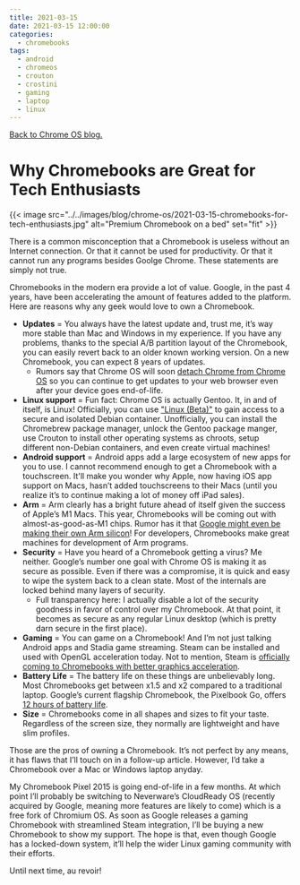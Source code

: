 ```yaml
---
title: 2021-03-15
date: 2021-03-15 12:00:00
categories:
  - chromebooks
tags:
  - android
  - chromeos
  - crouton
  - crostini
  - gaming
  - laptop
  - linux
---
```


[Back to Chrome OS blog.](../#chrome-os)

# Why Chromebooks are Great for Tech Enthusiasts

{{< image src="../../images/blog/chrome-os/2021-03-15-chromebooks-for-tech-enthusiasts.jpg" alt="Premium Chromebook on a bed" set="fit" >}}

There is a common misconception that a Chromebook is useless without an Internet connection. Or that it cannot be used for productivity. Or that it cannot run any programs besides Goolge Chrome. These statements are simply not true.

Chromebooks in the modern era provide a lot of value. Google, in the past 4 years, have been accelerating the amount of features added to the platform. Here are reasons why any geek would love to own a Chromebook.

- **Updates** = You always have the latest update and, trust me, it’s way more stable than Mac and Windows in my experience. If you have any problems, thanks to the special A/B partition layout of the Chromebook, you can easily revert back to an older known working version. On a new Chromebook, you can expect 8 years of updates.
    - Rumors say that Chrome OS will soon [detach Chrome from Chrome OS](https://www.androidpolice.com/2020/09/12/google-is-separating-chrome-from-chrome-os-its-a-big-deal-heres-what-you-need-to-know/) so you can continue to get updates to your web browser even after your device goes end-of-life.
- **Linux support** = Fun fact: Chrome OS is actually Gentoo. It, in and of itself, is Linux! Officially, you can use ["Linux (Beta)"](https://chromeunboxed.com/the-command-line-getting-started-with-linux-apps-on-your-chromebook/) to gain access to a secure and isolated Debian container. Unofficially, you can install the Chromebrew package manager, unlock the Gentoo package manger, use Crouton to install other operating systems as chroots, setup different non-Debian containers, and even create virtual machines!
- **Android support** = Android apps add a large ecosystem of new apps for you to use. I cannot recommend enough to get a Chromebook with a touchscreen. It'll make you wonder why Apple, now having iOS app support on Macs, hasn’t added touchscreens to their Macs (until you realize it’s to continue making a lot of money off iPad sales).
- **Arm** = Arm clearly has a bright future ahead of itself given the success of Apple’s M1 Macs. This year, Chromebooks will be coming out with almost-as-good-as-M1 chips. Rumor has it that [Google might even be making their own Arm silicon](https://www.axios.com/scoop-google-readies-its-own-chip-for-future-pixels-chromebooks-e5f8479e-4a38-485c-a264-9ef9cf68908c.htmlI)! For developers, Chromebooks make great machines for development of Arm programs.
- **Security** = Have you heard of a Chromebook getting a virus? Me neither. Google’s number one goal with Chrome OS is making it as secure as possible. Even if there was a compromise, it is quick and easy to wipe the system back to a clean state. Most of the internals are locked behind many layers of security.
    - Full transparency here: I actually disable a lot of the security goodness in favor of control over my Chromebook. At that point, it becomes as secure as any regular Linux desktop (which is pretty darn secure in the first place).
- **Gaming** = You can game on a Chromebook! And I’m not just talking Android apps and Stadia game streaming. Steam can be installed and used with OpenGL acceleration today. Not to mention, Steam is [officially coming to Chromebooks with better graphics acceleration](https://blog.ekultails.com/2021/chrome-os-vulkan-passthrough/).
- **Battery Life** = The battery life on these things are unbelievably long. Most Chromebooks get between x1.5 and x2 compared to a traditional laptop. Google’s current flagship Chromebook, the Pixelbook Go, offers [12 hours of battery life](https://www.techradar.com/reviews/google-pixelbook-go-review).
- **Size** = Chromebooks come in all shapes and sizes to fit your taste. Regardless of the screen size, they normally are lightweight and have slim profiles.

Those are the pros of owning a Chromebook. It’s not perfect by any means, it has flaws that I’ll touch on in a follow-up article. However, I’d take a Chromebook over a Mac or Windows laptop anyday.

My Chromebook Pixel 2015 is going end-of-life in a few months. At which point I’ll probably be switching to Neverware’s CloudReady OS (recently acquired by Google, meaning more features are likely to come) which is a free fork of Chromium OS. As soon as Google releases a gaming Chromebook with streamlined Steam integration, I’ll be buying a new Chromebook to show my support. The hope is that, even though Google has a locked-down system, it’ll help the wider Linux gaming community with their efforts.

Until next time, au revoir!
